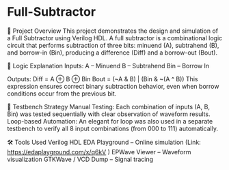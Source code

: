 # Full-Subtractor
📘 Project Overview
This project demonstrates the design and simulation of a Full Subtractor using Verilog HDL. A full subtractor is a combinational logic circuit that performs subtraction of three bits: minuend (A), subtrahend (B), and borrow-in (Bin), producing a difference (Diff) and a borrow-out (Bout).

🧮 Logic Explanation
Inputs:
A – Minuend
B – Subtrahend
Bin – Borrow In

Outputs:
Diff = A ⊕ B ⊕ Bin
Bout = (~A & B) | (Bin & ~(A ^ B))
This expression ensures correct binary subtraction behavior, even when borrow conditions occur from the previous bit.

🧪 Testbench Strategy
Manual Testing: Each combination of inputs (A, B, Bin) was tested sequentially with clear observation of waveform results.
Loop-based Automation: An elegant for loop was also used in a separate testbench to verify all 8 input combinations (from 000 to 111) automatically.

🛠️ Tools Used
Verilog HDL
EDA Playground – Online simulation (Link: https://edaplayground.com/x/q6kV )
EPWave Viewer – Waveform visualization
GTKWave / VCD Dump – Signal tracing

